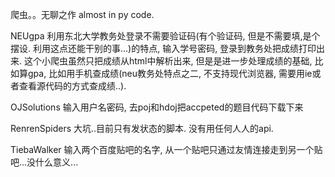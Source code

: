 爬虫。。无聊之作
almost in py code.

NEUgpa
利用东北大学教务处登录不需要验证码(有个验证码, 但是不需要填,是个摆设. 利用这点还能干别的事...)的特点, 输入学号密码, 登录到教务处把成绩打印出来. 这个小爬虫虽然只把成绩从html中解析出来, 但是是进一步处理成绩的基础, 比如算gpa, 比如用手机查成绩(neu教务处特点之二, 不支持现代浏览器, 需要用ie或者查看源代码的方式查成绩..).


OJSolutions
输入用户名密码, 去poj和hdoj把accpeted的题目代码下载下来


RenrenSpiders
大坑..目前只有发状态的脚本. 没有用任何人人的api.


TiebaWalker
输入两个百度贴吧的名字, 从一个贴吧只通过友情连接走到另一个贴吧...没什么意义...
